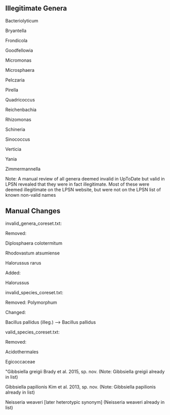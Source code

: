 ## Illegitimate Genera

Bacteriolyticum

Bryantella

Frondicola

Goodfellowia

Micromonas

Microsphaera

Pelczaria

Pirella

Quadricoccus

Reichenbachia

Rhizomonas

Schineria

Sinococcus

Verticia

Yania

Zimmermannella

Note: A manual review of all genera deemed invalid in UpToDate but valid in LPSN revealed that they were in fact illegitimate. Most of these were deemed illegitimate on the LPSN website, but were not on the LPSN list of known non-valid names


## Manual Changes

invalid_genera_coreset.txt:

Removed:

Diplosphaera colotermitum

Rhodovastum atsumiense

Halorussus rarus

Added:

Halorussus

invalid_species_coreset.txt:

Removed: Polymorphum

Changed: 

Bacillus pallidus (illeg.) --> Bacillus pallidus

valid_species_coreset.txt:

Removed:

Acidothermales

Egicoccaceae

"Gibbsiella greigii Brady et al. 2015, sp. nov. (Note: Gibbsiella greigii already in list)

Gibbsiella papilionis Kim et al. 2013, sp. nov. (Note: Gibbsiella papilionis already in list)

Neisseria weaveri \[later heterotypic synonym\] (Neisseria weaveri already in list)
